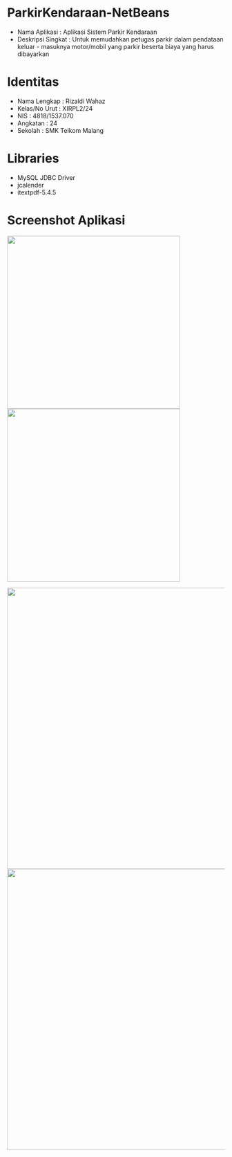 # ParkirKendaraan-NetBeans

<ul>
  <li>Nama Aplikasi : Aplikasi Sistem Parkir Kendaraan</li>
  <li>Deskripsi Singkat : Untuk memudahkan petugas parkir dalam pendataan keluar - masuknya motor/mobil yang parkir beserta biaya yang harus dibayarkan</li>
</ul>

# Identitas
<ul>
  <li>Nama Lengkap : Rizaldi Wahaz</li>
  <li>Kelas/No Urut : XIRPL2/24</li>
  <li>NIS : 4818/1537.070</li>
  <li>Angkatan : 24</li>
  <li>Sekolah : SMK Telkom Malang</li>
</ul>

# Libraries
<ul>
  <li>MySQL JDBC Driver</li>
  <li>jcalender</li>
  <li>itextpdf-5.4.5</li>
</ul>


# Screenshot Aplikasi
<img src="https://docs.google.com/uc?id=0B5opNXG3jSUQV3RJZk5jY1ZvMXc" width="400"> <img src="https://docs.google.com/uc?id=0B5opNXG3jSUQQ2RfbVFXX3FONzA" width="400">

<img src="https://docs.google.com/uc?id=0B5opNXG3jSUQbTR3VDI1SWw0YTA" width="650"> <img src="https://docs.google.com/uc?id=0B5opNXG3jSUQQk9Vakd4cGlnUUk" width="650">
